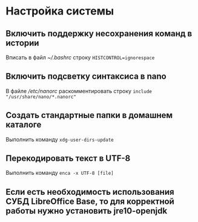 # Настройка системы

## Включить поддержку несохранения команд в истории
Вписать в файл *~/.bashrc* строку `HISTCONTROL=ignorespace`

## Включить подсветку синтаксиса в nano
В файле */etc/nanorc* раскомментировать строку `include "/usr/share/nano/*.nanorc"`

## Создать стандартные папки в домашнем каталоге
Выполнить команду `xdg-user-dirs-update`

## Перекодировать текст в UTF-8
Выполнить команду `enca -x UTF-8 [file]`

## Если есть необходимость использования СУБД LibreOffice Base, то для корректной работы нужно установить jre10-openjdk
